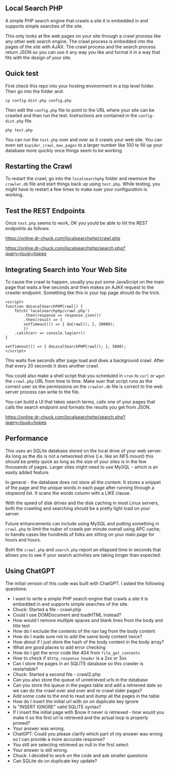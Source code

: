 Local Search PHP
----------------

A simple PHP search engine that crawls a site it is embedded in and supports simple searches of the site.

This only looks at the web pages on your site through a crawl process like any other web search engine.
The crawl process is embedded into the pages of the site with AJAX.   The crawl process and the search
process return JSON so you can use it any way you like and format it in a way that fits with the design
of your site.

Quick test
----------

First check this repo into your hosting environment in a top level folder.  Then go into the folder and:

    cp config-dist.php config.php

Then edit the `config.php` file to point to the URL where your site can be crawled and then run the test.
Instructions are contained in the `config-dist.php` file.

    php test.php

You can run the `test.php` over and over as it crawls your web site.  You can even set
`$spider_crawl_max_pages` to a larger number like 100 to fill up your database
more quickly once things seem to be working.

Restarting the Crawl
--------------------

To restart the crawl, go into the `localsearchphp` folder and rewmove the `crawler.db`
file and start things back up using `test.php`. While testing, you might have to restart
a few times to make suer your configuration is working.

Test the REST Endpoints
-----------------------

Once `test.php` seems to work, OK you yould be able to hit the REST endpoints as follows:

https://online.dr-chuck.com/localsearchphp/crawl.php

https://online.dr-chuck.com/localsearchphp/search.php?query=tsugi+hopes

Integrating Search into Your Web Site
-------------------------------------

To cause the crawl to happen, usually you put some JavaScript on the main page that waits a few seconds
and then makes an AJAX request to the crawler endpoint.  Something like this in your top page should
do the trick.

    <script>
    function doLocalSearchPHPCrawl() {
        fetch('localsearchphp/crawl.php')
            .then(response => response.json())
            .then(result => {
            setTimeout(() => { doCrawl(); }, 20000);
            })
        .catch(err => console.log(err))
    }

    setTimeout(() => { doLocalSearchPHPCrawl(); }, 5000);
    </script>

This waits five seconds after page load and does a background crawl.  After that every 20
seconds it does another crawl.

You could also make a shell script that you scheduled in `cron` to `curl` or `wget` the
`crawl.php` URL from time to time.   Make suer that script runs as the correct user so the
permissions on the `crawler.db` file is correct to the web server process can write to the
file.

You can build a UI that takes search terms, calls one of your pages that
calls the search endpoint and formats the results you get from JSON.

https://online.dr-chuck.com/localsearchphp/search.php?query=tsugi+hopes

Performance
-----------

This uses an SQLite database stored on the local drive of your web server.  As long as the
dis is not a networked drive (i.e. like an NFS mount) this should be pretty quick as long as
the size of your sites is in the few thousands of pages. Larger sites might need to use
MySQL - which is an easily added feature.

In general - the database does not store all the content.  It stores a snippet
of the page and the unique words in each page after running through a stopword
list.  It scans the words column with a LIKE clause.

With the speed of disk drives and the disk caching in most Linux servers, both
the crawling and searching should be a pretty light load on your server.

Future enhancements can include using MySQL and putting something in `crawl.php`
to limit the nuber of crawls per minute overall using APC cache, to handle
cases like hundreds of folks are sitting on your main page for hours and hours.

Both the `crawl.php` and `search.php` report an ellapsed time in seconds
that allows you to see if your search activities are taking longer than expected.

Using ChatGPT
-------------

The initial version of this code was built with ChatGPT.  I asked the following questions:

* I want to write a simple PHP search engine that crawls a site it is embedded in and supports simple searches of the site.
* Chuck: Started a file - crawl.php
* Could I use DOMDocument and loadHTML instead?
* How would I remove multiple spaces and blank lines from the body and title text
* How do I exclude the contents of the nav tag from the body content
* How do I made sure not to add the same body content twice?
* How about if I just store the hash of the body content in the body array?
* What are good places to add error checking
* How do I get the error code like 404 from `file_get_contents`
* How to check if `$http_response_header` is a 2xx or 3xx
* Can I store the pages in an SQLITE database so this crawler is restartable?
* Chuck: Started a second file - crawl2.php
* Can you also store the queue of unretrieved urls in the database
* Can you store the queue in the pages table and add a retrieved date so we can do the crawl over and over and re-crawl older pages?
* Add some code to the end to read and dump all the pages in the table
* How do I insert the initial url with on on duplicate key ignore
* Is "INSERT IGNORE" valid SQLITE syntax?
* If I insert the initial page with $now it never is retrieved - how would you make it so the first url is retrieved and the actual loop is properly primed?
* Your answer was wrong.
* ChatGPT:  Could you please clarify which part of my answer was wrong so I can provide a more accurate response?
* You still are selecting retrieved as null in the first select
* Your answer is still wrong.
* Chuck: I decided to work on the code and ask smaller questions
* Can SQLite do on duplicate key update?

